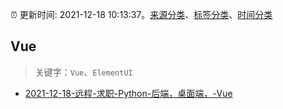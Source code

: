 :alarm_clock: 更新时间: 2021-12-18 10:13:37。[来源分类](../README.md)、[标签分类](../TAGS.md)、[时间分类](../TIMELINE.md)

## Vue


> 关键字：`Vue`、`ElementUI`



- [2021-12-18-远程-求职-Python-后端，桌面端，-Vue](https://www.v2ex.com/t/823003) 